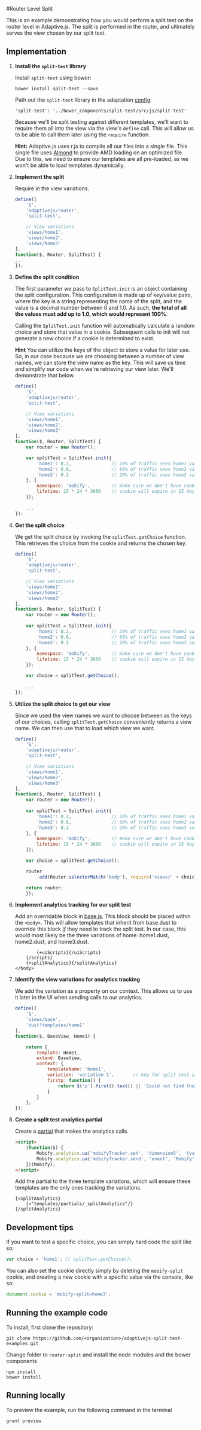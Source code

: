 #Router Level Split

This is an example demonstrating how you would perform a split test on the router level in Adaptive.js. The split is performed in the router, and ultimately serves the view chosen by our split test.

## Implementation

1. **Install the `split-test` library**

	Install `split-test` using bower:

	```cli
	bower install split-test --save
	```

	Path out the `split-test` library in the adaptation [config](adaptation/config.js#L12):

	```cli
	'split-test': '../bower_components/split-test/src/js/split-test'
	```

	Because we'll be split testing against different templates, we'll want to require them all into the view 		via the view's `define` call. This will allow us to be able to call them later using the `require` 		function.

	**Hint:**
	Adaptive.js uses r.js to compile all our files into a single file. This single file uses 				[Almond](https://github.com/jrburke/almond) to provide AMD loading on an optimized file. Due to 		this, we need to ensure our templates are all pre-loaded, as we won't be able to load templates 		dynamically.

1. **Implement the split**

	Require in the view variations.

	```js
	define([
	    '$',
	    'adaptivejs/router',
	    'split-test',

	    // View variations
	    'views/home1',
	    'views/home2',
	    'views/home3'
	],
	function($, Router, SplitTest) {
	...
	});
	```

1. **Define the split condition**

	The first parameter we pass to `SplitTest.init` is an object containing the split configuration. This 			configuration is made up of key/value pairs, where the key is a string representing the name of the 	split, and the value is a decimal number between 0 and 1.0. As such, **the total of all the values must add up 	to 1.0, which would represent 100%**. 
	
	Calling the `SplitTest.init` function will automatically calculate a random choice and store that value in 	a cookie. Subsequent calls to init will not generate a new choice if a cookie is determined to exist.
	
	**Hint**
	You can utilize the keys of the object to store a value for later use. So, in our case because we are 			choosing between a number of view names, we can store the view name as the key. This will 		save us time and simplify our code when we're retrieving our view later. We'll demonstrate that 		below.

	```js
	define([
	    '$',
	    'adaptivejs/router',
	    'split-test',

	    // View variations
	    'views/home1',
	    'views/home2',
	    'views/home3'
	],
	function($, Router, SplitTest) {
	    var router = new Router();

	    var splitTest = SplitTest.init({
	        'home1': 0.2,               // 20% of traffic sees home1 variation
	        'home2': 0.6,               // 60% of traffic sees home2 variation
	        'home3': 0.2                // 20% of traffic sees home3 variation
	    }, {
	        namespace: 'mobify',        // make sure we don't have cookie name conflict
	        lifetime: 15 * 24 * 3600    // cookie will expire in 15 days represented in seconds
	    });
	    
	    ...
	});
	```

1. **Get the split choice**

	We get the split choice by invoking the `splitTest.getChoice` function. This retrieves the choice from the 	cookie and returns the chosen key.

	```js
	define([
	    '$',
	    'adaptivejs/router',
	    'split-test',

	    // View variations
	    'views/home1',
	    'views/home2',
	    'views/home3'
	],
	function($, Router, SplitTest) {
	    var router = new Router();
	    
	    var splitTest = SplitTest.init({
	        'home1': 0.2,               // 20% of traffic sees home1 variation
	        'home2': 0.6,               // 60% of traffic sees home2 variation
	        'home3': 0.2                // 20% of traffic sees home3 variation
	    }, {
	        namespace: 'mobify',        // make sure we don't have cookie name conflict
	        lifetime: 15 * 24 * 3600    // cookie will expire in 15 days represented in seconds
	    });
	
	    var choice = splitTest.getChoice();
	    
	    ...
	});
	```

1. **Utilize the split choice to get our view**

	Since we used the view names we want to choose between as the keys of our choices, calling 				`splitTest.getChoice` conveniently returns a view name. We can then use that to load which 			view we want.

	```js
	define([
	    '$',
	    'adaptivejs/router',
	    'split-test',

	    // View variations
	    'views/home1',
	    'views/home2',
	    'views/home3'
	],
	function($, Router, SplitTest) {
	    var router = new Router();
	    
	    var splitTest = SplitTest.init({
	        'home1': 0.2,               // 20% of traffic sees home1 variation
	        'home2': 0.6,               // 60% of traffic sees home2 variation
	        'home3': 0.2                // 20% of traffic sees home3 variation
	    }, {
	        namespace: 'mobify',        // make sure we don't have cookie name conflict
	        lifetime: 15 * 24 * 3600    // cookie will expire in 15 days represented in seconds
	    });
	
	    var choice = splitTest.getChoice();

	    router
	        .add(Router.selectorMatch('body'), require('views/' + choice));

	    return router;
		});
	```
	
1. **Implement analytics tracking for our split test**

	Add an overridable block in [base.js](adaptation/templates/base.dust). This block should be placed within the `<body>`. This will allow templates that inherit from base.dust to override this block *if* they need to track the split test. In our case, this would most likely be the three variations of home: home1.dust, home2.dust, and home3.dust.
	
	```
	        {+uiScripts}{/uiScripts}
	    {/scripts}
	    {+splitAnalytics}{/splitAnalytics}
	</body>
	```

1. **Identify the view variations for analytics tracking**

	We add the variation as a property on our context. This allows us to use it later in the UI when sending 	calls to our analytics.

	```js
	define([
	    '$',
	    'views/base',
	    'dust!templates/home1'
	],
	function($, BaseView, Home1) {

	    return {
	        template: Home1,
	        extend: BaseView,
	        context: {
	            templateName: 'home1',
	            variation: 'variation 1',		// key for split test analytics tracking
	            firstp: function() {
	                return $('p').first().text() || 'Could not find the first paragraph text in your page';
	            }
	        }
	    };
	});
	```


1. **Create a split test analytics partial**

	Create a [partial](adaptation/templates/partials/_splitAnalytics.dust) that makes the analytics calls.

	```html
	<script>
	    (function($) {
	        Mobify.analytics.ua('mobifyTracker.set', 'dimension5', '{variation}');
	        Mobify.analytics.ua('mobifyTracker.send', 'event', 'Mobify', 'SplitTest', {'nonInteraction': 1});
	    })(Mobify);
	</script>
	```

	Add the partial to the three template variations, which will ensure these templates are the only ones 			tracking the variations.
	
	```
	{<splitAnalytics}
	    {>"templates/partials/_splitAnalytics"/}
	{/splitAnalytics}
	```

## Development tips

If you want to test a specific choice, you can simply hard code the split like so:

```js
var choice = 'home1'; // splitTest.getChoice();
```

You can also set the cookie directly simply by deleting the `mobify-split` cookie, and creating a new cookie with a specific value via the console, like so:

```js
document.cookie = 'mobify-split=home3';
```

## Running the example code

To install, first clone the repository:

```cli
git clone https://github.com/<organization>/adaptivejs-split-test-examples.git
```

Change folder to `router-split` and install the node modules and the bower components

```cli
npm install
bower install
```

## Running locally

To preview the example, run the following command in the terminal

```grunt preview```

